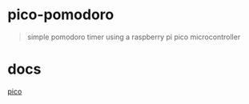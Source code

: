 # pico-pomodoro
> simple pomodoro timer using a raspberry pi pico microcontroller

# docs
[pico](https://www.raspberrypi.com/documentation/microcontrollers/raspberry-pi-pico.html)
